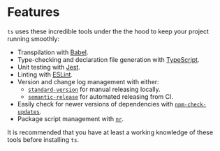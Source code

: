 # Features

`ts` uses these incredible tools under the the hood to keep your project running
smoothly:

* Transpilation with [Babel](https://babeljs.io/).
* Type-checking and declaration file generation with [TypeScript](https://www.typescriptlang.org).
* Unit testing with [Jest](https://jestjs.io/).
* Linting with [ESLint](https://eslint.org/).
* Version and change log management with either:
  * [`standard-version`](https://github.com/conventional-changelog/standard-version) for manual releasing locally.
  * [`semantic-release`](https://github.com/semantic-release/semantic-release) for automated releasing from CI.
* Easily check for newer versions of dependencies with [`npm-check-updates`](https://github.com/raineorshine/npm-check-updates).
* Package script management with [`nr`](https://github.com/darkobits/nr).

It is recommended that you have at least a working knowledge of these tools
before installing `ts`.

